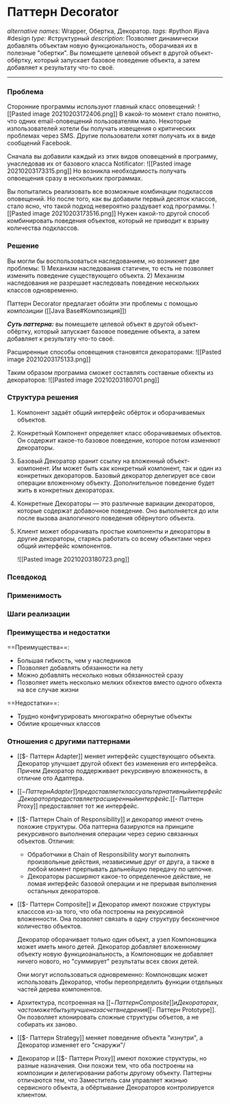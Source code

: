 # Паттерн Decorator
*alternative names:* Wrapper, Обертка, Декоратор.
*tags:* #python #java #design 
*type:* #структурный
*description:* Позволяет динамически добавлять объектам новую функциональность, оборачивая их в полезные "обертки". Вы помещаете целевой объект в другой объект-обёртку, который запускает базовое поведение объекта, а затем добавляет к результату что-то своё.

---
### Проблема
Сторонние программы используют главный класс оповещений:
![[Pasted image 20210203172406.png]]
В какой-то момент стало понятно, что одних email-оповещений пользователям мало. Некоторые изпользователей хотели бы получать извещения о критических проблемах через SMS. Другие пользователи хотят получать их в виде сообщений Facebook.

Сначала вы добавили каждый из этих видов оповещений в
программу, унаследовав их от базового класса
Notificator: ![[Pasted image 20210203173315.png]] Но возникла необходимость получать опвоещения сразу в нескольких программах. 

Вы попытались реализовать все возможные комбинации подклассов оповещений. Но после того, как вы добавили первый десяток классов, стало ясно, что такой подход невероятно раздувает код программы.
![[Pasted image 20210203173516.png]] Нужен какой-то другой способ комбинировать
поведения объектов, который не приводит к взрыву
количества подклассов.

### Решение
Вы могли бы воспользоваться наследованием, но возникнет две проблемы: 1) Механизм наследования статичен, то есть не позволяет изменить поведение существующего объекта. 2) Механизм наследования не разрешает наследовать поведение нескольких классов одновременно. 

Паттерн Decorator предлагает обойти эти проблемы с помощью *композиции* ([[Java Base#Композиция]])

***Суть паттерна:*** вы помещаете целевой объект в другой объект-обёртку, который запускает базовое поведение объекта, а затем добавляет к результату что-то своё.

Расширенные способы оповещения становятся декораторами: ![[Pasted image 20210203175133.png]]

Таким образом программа сможет составлять составные обхекты из декораторов: ![[Pasted image 20210203180701.png]]


### Структура решения
1. Компонент задаёт общий интерфейс обёрток и оборачиваемых объектов.
2. Конкретный Компонент определяет класс оборачиваемых объектов. Он содержит какое-то базовое поведение, которое потом изменяют декораторы.
3. Базовый Декоратор хранит ссылку на вложенный объект- компонент. Им может быть как конкретный компонент, так и один из конкретных декораторов. Базовый декоратор делегирует все свои операции вложенному объекту. Дополнительное поведение будет жить в конкретных декораторах.
4. Конкретные Декораторы — это различные вариации декораторов, которые содержат добавочное поведение. Оно выполняется до или после вызова аналогичного поведения обёрнутого объекта.
5. Клиент может оборачивать простые компоненты и декораторы в другие декораторы, старясь работать со всему объектами через общий интерфейс компонентов.

	![[Pasted image 20210203180723.png]]
	
### Псевдокод


### Применимость


### Шаги реализации


### Преимущества и недостатки
==Преимущества==:
- Большая гибкость, чем у наследников
- Позволяет добавлять обязанности на лету
- Можно добавлять несколько новых обязанностей сразу
- Позволяет иметь несколько мелких обхектов вместо одного обхекта на все случае жизни

==Недостатки==:
- Трудно конфигурировать многократно обернутые объекты
- Обилие крошечных классов

### Отношения с другими паттернами 
- [[$- Паттерн Adapter]] меняет интерфейс существующего объекта. Декоратор улучшает другой обхект без изменения его интерфейса. Причем Декоратор поддерживает рекурсивную вложенность, в отличие ото Адаптера.
- [[$- Паттерн Adapter]] предоставляет классу альтернативный интерфейс. Декоратор предоставляет расширенный интерфейс. [[$- Паттерн Proxy]] предоставляет тот же интерфейс.
- [[$- Паттерн Chain of Responsibility]] и декоратор имеют очень похожие структуры. Оба паттерна базируются на принципе рекурсивного выполнения операции через серию связанных объектов. Отличия: 
	- Обработчики в Chain of Responsibility могут выполнять произвольные действия, независимые друг от друга, а также в любой момент прерпывать дальнейшую передачу по цепочке. 
	- Декораторы расширяют какое-то определенное действие, не ломая интерфейс базовой операции и не прерывая выполнения остальных декораторов.
- [[$- Паттерн Composite]] и Декоратор имеют похожие структуры класссов из-за того, что оба построены на рекурсивной вложенности. Она позволяет связать в одну структуру бесконечное количество объектов. 

	Декоратор оборачивает только один объект, а узел Компоновщика может иметь много детей. Декоратор добавляет вложенному объекту новую функциоанальность, а Компоновщик не добавляет ничего нового, но "суммирует" результаты всех своих детей. 
	
	Они могут использоваться одновременно: Компоновщик может использовать Декоратор, чтобы переопределить функции отдельных частей дерева компонентов.
	
- Архитектура, псотроенная на [[$- Паттерн Composite]] и Декораторах, часто может быть улучшена за счет внедрения [[$- Паттерн Prototype]]. Он позволяет клонировать сложные структуры объетов, а не собирать их заново.
- [[$- Паттерн Strategy]] меняет поведение объекта "изнутри", а Декоратор изменяет его "снаружи"/
- Декоратор и [[$- Паттерн Proxy]] имеют похожие структуры, но разные назначения. Они похожи тем, что оба построены на композиции и делегировании работы другому объекту. Паттерны отличаются тем, что Заместитель сам управляет жизнью сервисного объекта, а обёртывание Декораторов контролируется клиентом.